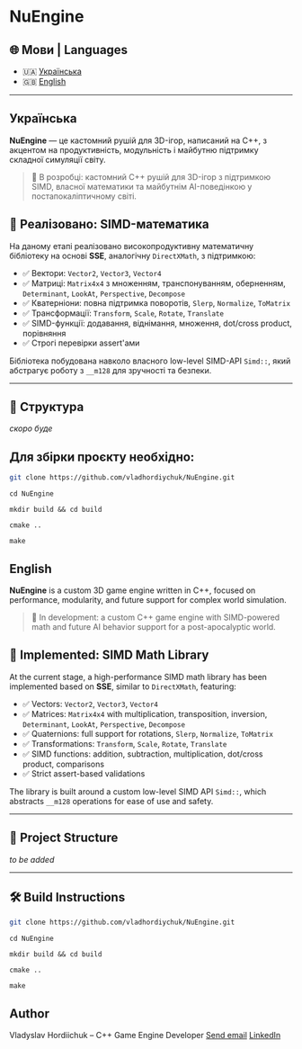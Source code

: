 # NuEngine

## 🌐 Мови | Languages

- 🇺🇦 [Українська](#українська)
- 🇬🇧 [English](#english)

---

## Українська

**NuEngine** — це кастомний рушій для 3D-ігор, написаний на C++, з акцентом на продуктивність, модульність і майбутню підтримку складної симуляції світу.

> 🚧 В розробці: кастомний C++ рушій для 3D-ігор з підтримкою SIMD, власної математики та майбутнім AI-поведінкою у постапокаліптичному світі.

## 🧮 Реалізовано: SIMD-математика

На даному етапі реалізовано високопродуктивну математичну бібліотеку на основі **SSE**, аналогічну `DirectXMath`, з підтримкою:

- ✅ Вектори: `Vector2`, `Vector3`, `Vector4`
- ✅ Матриці: `Matrix4x4` з множенням, транспонуванням, оберненням, `Determinant`, `LookAt`, `Perspective`, `Decompose`
- ✅ Кватерніони: повна підтримка поворотів, `Slerp`, `Normalize`, `ToMatrix`
- ✅ Трансформації: `Transform`, `Scale`, `Rotate`, `Translate`
- ✅ SIMD-функції: додавання, віднімання, множення, dot/cross product, порівняння
- ✅ Строгі перевірки assert'ами

Бібліотека побудована навколо власного low-level SIMD-API `Simd::`, який абстрагує роботу з `__m128` для зручності та безпеки.

---

## 📂 Структура

*скоро буде*


## Для збірки проєкту необхідно:

```bash
git clone https://github.com/vladhordiychuk/NuEngine.git
```
```
cd NuEngine
```
```
mkdir build && cd build
```
```
cmake ..
```
```
make
```



## English

**NuEngine** is a custom 3D game engine written in C++, focused on performance, modularity, and future support for complex world simulation.

> 🚧 In development: a custom C++ game engine with SIMD-powered math and future AI behavior support for a post-apocalyptic world.

## 🧮 Implemented: SIMD Math Library

At the current stage, a high-performance SIMD math library has been implemented based on **SSE**, similar to `DirectXMath`, featuring:

- ✅ Vectors: `Vector2`, `Vector3`, `Vector4`
- ✅ Matrices: `Matrix4x4` with multiplication, transposition, inversion, `Determinant`, `LookAt`, `Perspective`, `Decompose`
- ✅ Quaternions: full support for rotations, `Slerp`, `Normalize`, `ToMatrix`
- ✅ Transformations: `Transform`, `Scale`, `Rotate`, `Translate`
- ✅ SIMD functions: addition, subtraction, multiplication, dot/cross product, comparisons
- ✅ Strict assert-based validations

The library is built around a custom low-level SIMD API `Simd::`, which abstracts `__m128` operations for ease of use and safety.

---

## 📂 Project Structure

*to be added*

---

## 🛠️ Build Instructions

```bash
git clone https://github.com/vladhordiychuk/NuEngine.git
```
```
cd NuEngine
```
```
mkdir build && cd build
```
```
cmake ..
```
```
make
```

## Author

Vladyslav Hordiichuk – C++ Game Engine Developer
[Send email](mailto:gordijcukvlad64@gmail.com) [LinkedIn](https://www.linkedin.com/in/%D0%B2%D0%BB%D0%B0%D0%B4%D0%B8%D1%81%D0%BB%D0%B0%D0%B2-%D0%B3%D0%BE%D1%80%D0%B4%D1%96%D0%B9%D1%87%D1%83%D0%BA-8a2704292/)
